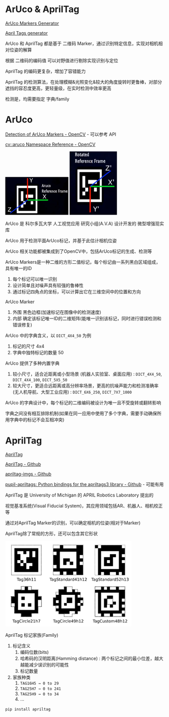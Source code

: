# ArUco & AprilTag

[ArUco Markers Generator](https://chev.me/arucogen/)

[April Tags generator](https://chaitanyantr.github.io/apriltag.html)

ArUco 和 AprilTag 都是基于 二维码 Marker，通过识别特定信息，实现对相机相对位姿的解算

根据 二维码的编码值 可以对野值进行剔除实现识别与定位

AprilTag 的编码更复杂，增加了容错能力

AprilTag 的检测算法，在处理模糊&光照变化&较大的角度旋转时更鲁棒，对部分遮挡的容忍度更高，更轻量级，在实时检测中效率更高

检测是，均需要指定 字典/family

# ArUco

[Detection of ArUco Markers - OpenCV](https://docs.opencv.org/4.x/d5/dae/tutorial_aruco_detection.html) - 可以参考 API

[cv::aruco Namespace Reference - OpenCV](https://docs.opencv.org/4.10.0/d4/d17/namespacecv_1_1aruco.html)

<img src="Pics/aa002.png" width=200> <img src="Pics/aa003.png" width=150>

ArUco 是 科尔多瓦大学 人工视觉应用 研究小组(A.V.A) 设计开发的 微型增强现实库

ArUco 用于检测平面ArUco标记，并基于此估计相机位姿

ArUco 相关功能都被集成到了OpenCV中，包括ArUco标记的生成、检测等

ArUco Markers是一种二维的方形二值标记，每个标记由一系列黑白区域组成，具有唯一的ID
1. 每个标记可以唯一识别
2. 设计简单且对噪声具有较强的鲁棒性
3. 通过标记四角点的坐标，可以计算出它在三维空间中的位置和方向

ArUco Marker
1. 外围 黑色边框(加速标记在图像中的检测速度)
2. 内部 确定该标记唯一ID的二维矩阵(能唯一识别该标记，同时进行错误检测和错误修复)

ArUco 中的字典含义，以 `DICT_4X4_50` 为例
1. 标记的尺寸 4x4
2. 字典中独特标记的数量 50

ArUco 提供了多种内置字典
1. 较小尺寸，适合近距离或小型场景 (机器人实验室、桌面应用) : `DICT_4X4_50`, `DICT_4X4_100`, `DICT_5X5_50`
2. 较大尺寸，更适合远距离或高分辨率场景，更高的抗噪声能力和检测准确率 (无人机导航、大型工业应用) : `DICT_6X6_250`, `DICT_7X7_1000`

ArUco 的字典设计中，每个标记的二维编码被设计为唯一且不受旋转或翻转影响

字典之间没有相互排除机制(如果在同一应用中使用了多个字典，需要手动确保所用字典中的标记不会互相冲突)




# AprilTag

[AprilTag](https://april.eecs.umich.edu/software/apriltag.html)

[AprilTag - Github](https://github.com/AprilRobotics/apriltag)

[apriltag-imgs - Github](https://github.com/AprilRobotics/apriltag-imgs)

[pupil-apriltags: Python bindings for the apriltags3 library - Github](https://github.com/pupil-labs/apriltags) - 可能有用

AprilTag 是 University of Michigan 的 APRIL Robotics Laboratory 提出的

视觉基准系统(Visual Fiducial System)，其应用领域包括AR、机器人、相机校正等

通过对AprilTag Marker的识别，可以确定相机的位姿(相对于Marker)

AprilTag除了常规的方形，还可以包含其它形状

<img src="Pics/aa001.png" width=400>

AprilTag 标记家族(Family)
1. 标记含义
   1. 编码位数(bits)
   2. 哈希码的汉明距离(Hamming distance) : 两个标记之间的最小位差，越大越能减少误识别的可能性
   3. 标记数量
2. 家族种类
   1. `TAG16H5 → 0 to 29`
   2. `TAG25H7 → 0 to 241`
   3. `TAG25H9 → 0 to 34`
   4. ...

`pip install apriltag`
